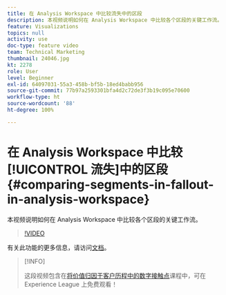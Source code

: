 ```yaml
---
title: 在 Analysis Workspace 中比较流失中的区段
description: 本视频说明如何在 Analysis Workspace 中比较各个区段的关键工作流。
feature: Visualizations
topics: null
activity: use
doc-type: feature video
team: Technical Marketing
thumbnail: 24046.jpg
kt: 2278
role: User
level: Beginner
exl-id: 64097031-55a3-458b-bf5b-18ed4babb956
source-git-commit: 77b97a2593301bfa4d2c72de3f3b19c095e70600
workflow-type: ht
source-wordcount: '88'
ht-degree: 100%

---
```


# 在 Analysis Workspace 中比较[!UICONTROL 流失]中的区段 {#comparing-segments-in-fallout-in-analysis-workspace}

本视频说明如何在 Analysis Workspace 中比较各个区段的关键工作流。

>[!VIDEO](https://video.tv.adobe.com/v/24046/?quality=12)

有关此功能的更多信息，请访问[文档](https://experienceleague.adobe.com/docs/analytics/analyze/analysis-workspace/visualizations/fallout/compare-segments-fallout.html?lang=zh-Hans)。

>[!INFO]
>
> 这段视频包含在[将价值归因于客户历程中的数字接触点](https://experienceleague.adobe.com/?recommended=Analytics-U-1-2020.2)课程中，可在 Experience League 上免费观看！